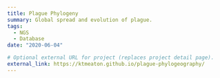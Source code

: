 ```yaml
---
title: Plague Phylogeny
summary: Global spread and evolution of plague.
tags:
  - NGS
  - Database
date: "2020-06-04"

# Optional external URL for project (replaces project detail page).
external_link: https://ktmeaton.github.io/plague-phylogeography/
---
```

